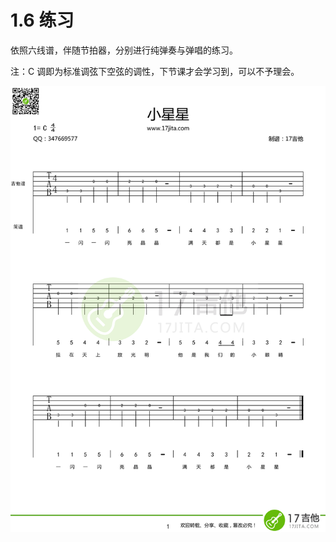 # 1.6 练习

依照六线谱，伴随节拍器，分别进行纯弹奏与弹唱的练习。

注：C 调即为标准调弦下空弦的调性，下节课才会学习到，可以不予理会。

![TAB](../images/tab-2.png)
